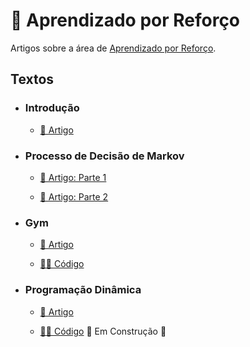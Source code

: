 # 🤖 Aprendizado por Reforço

Artigos sobre a área de [Aprendizado por Reforço](https://medium.com/turing-talks/aprendizado-por-refor%C3%A7o-1-introdu%C3%A7%C3%A3o-7382ebb641ab).

## Textos

- ### Introdução
  - [📑 Artigo](https://medium.com/turing-talks/aprendizado-por-refor%C3%A7o-1-introdu%C3%A7%C3%A3o-7382ebb641ab)

- ### Processo de Decisão de Markov
  - [📑 Artigo: Parte 1](https://medium.com/turing-talks/aprendizado-por-refor%C3%A7o-2-processo-de-decis%C3%A3o-de-markov-mdp-parte-1-84e69e05f007) 

  - [📑 Artigo: Parte 2](https://medium.com/turing-talks/aprendizado-por-refor%C3%A7o-3-processo-de-decis%C3%A3o-de-markov-parte-2-15fe4e2a4950)

- ### Gym
  - [📑 Artigo](https://medium.com/turing-talks/aprendizado-por-refor%C3%A7o-4-gym-d18ac1280628)

  - [👩‍💻 Código](./Gym/)

- ### Programação Dinâmica
  - [📑 Artigo](https://medium.com/turing-talks/aprendizado-por-refor%C3%A7o-5-programa%C3%A7%C3%A3o-din%C3%A2mica-8db4db386b67)

  - [👩‍💻 Código]() 🚧 Em Construção 🚧